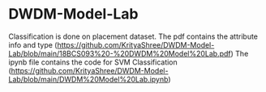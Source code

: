 # DWDM-Model-Lab

Classification is done on placement dataset.
The pdf contains the attribute info and type (https://github.com/KrityaShree/DWDM-Model-Lab/blob/main/18BCS093%20-%20DWDM%20Model%20Lab.pdf)
The ipynb file contains the code for SVM Classification (https://github.com/KrityaShree/DWDM-Model-Lab/blob/main/DWDM%20Model%20Lab.ipynb)
